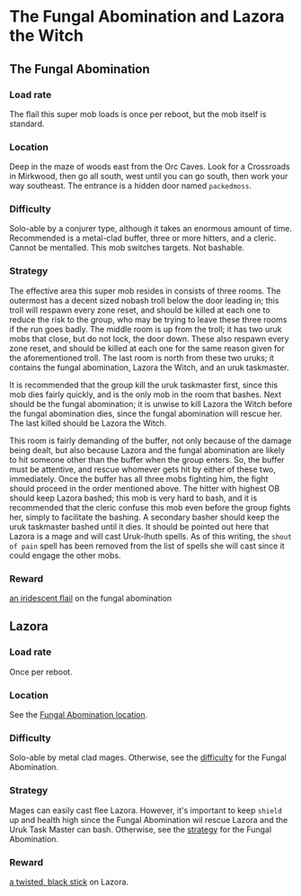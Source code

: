# The Fungal Abomination and Lazora the Witch

## The Fungal Abomination

### Load rate

The flail this super mob loads is once per reboot, but the mob itself is
standard.

### Location

Deep in the maze of woods east from the Orc Caves. Look for a Crossroads in
Mirkwood, then go all south, west until you can go south, then work your way
southeast. The entrance is a hidden door named `packedmoss`.

### Difficulty

Solo-able by a conjurer type, although it takes an enormous amount of time.
Recommended is a metal-clad buffer, three or more hitters, and a cleric. Cannot
be mentalled. This mob switches targets. Not bashable.

### Strategy

The effective area this super mob resides in consists of three rooms. The
outermost has a decent sized nobash troll below the door leading in; this troll
will respawn every zone reset, and should be killed at each one to reduce the
risk to the group, who may be trying to leave these three rooms if the run goes
badly. The middle room is up from the troll; it has two uruk mobs that close,
but do not lock, the door down. These also respawn every zone reset, and should
be killed at each one for the same reason given for the aforementioned troll.
The last room is north from these two uruks; it contains the fungal abomination,
Lazora the Witch, and an uruk taskmaster.

It is recommended that the group kill the uruk taskmaster first, since this mob
dies fairly quickly, and is the only mob in the room that bashes. Next should
be the fungal abomination; it is unwise to kill Lazora the Witch before the
fungal abomination dies, since the fungal abomination will rescue her. The last
killed should be Lazora the Witch.

This room is fairly demanding of the buffer, not only because of the damage
being dealt, but also because Lazora and the fungal abomination are likely to
hit someone other than the buffer when the group enters. So, the buffer must
be attentive, and rescue whomever gets hit by either of these two, immediately.
Once the buffer has all three mobs fighting him, the fight should proceed in
the order mentioned above. The hitter with highest OB should keep Lazora
bashed; this mob is very hard to bash, and it is recommended that the cleric
confuse this mob even before the group fights her, simply to facilitate the
bashing. A secondary basher should keep the uruk taskmaster bashed until it
dies. It should be pointed out here that Lazora is a mage and will cast
Uruk-lhuth spells. As of this writing, the `shout of pain` spell has been
removed from the list of spells she will cast since it could engage the other
mobs.

### Reward

[an iridescent flail](/items/weapons.md#an-iridescent-flail) on the fungal
abomination

## Lazora

### Load rate

Once per reboot.

### Location

See the [Fungal Abomination location](#location).

### Difficulty

Solo-able by metal clad mages. Otherwise, see the [difficulty](#difficulty) for
the Fungal Abomination.

### Strategy

Mages can easily cast flee Lazora. However, it's important to keep `shield` up
and health high since the Fungal Abomination wil rescue Lazora and the Uruk
Task Master can bash. Otherwise, see the [strategy](#strategy) for the Fungal
Abomination.

### Reward

[a twisted, black stick](/items/weapons.md#a-twisted-black-stick) on Lazora.
